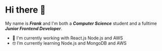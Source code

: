 # Hi there 👋
My name is ***Frank*** and I'm both a ***Computer Science*** student and a fulltime ***Junior Frontend Developer***.
- 💼 I'm currently working with React.js Node.js and AWS
- 🤓 I’m currently learning Node.js and MongoDB and AWS

<!--
**fepu08/fepu08** is a ✨ _special_ ✨ repository because its `README.md` (this file) appears on your GitHub profile.

Here are some ideas to get you started:

- 🔭 I’m currently working on ...
- 🌱 I’m currently learning ...
- 👯 I’m looking to collaborate on ...
- 🤔 I’m looking for help with ...
- 💬 Ask me about ...
- 📫 How to reach me: ...
- 😄 Pronouns: ...
- ⚡ Fun fact: ...
-->

